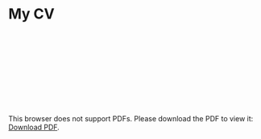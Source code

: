 # My CV

<div style="height: 100vh">
<object data="https://vitaliidasaev.github.io/tst/test.pdf" type="application/pdf" width="100%" height="100vh" style="height: 100vh">
    <embed src="https://vitaliidasaev.github.io/tst/test.pdf">
        <p>This browser does not support PDFs. Please download the PDF to view it: <a href="https://vitaliidasaev.github.io/tst/test.pdf">Download PDF</a>.</p>
    </embed>
</object>
</div>
